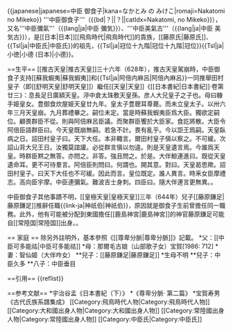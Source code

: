 {{japanese|japanese=中臣 御食子|kana=なかとみ の みけこ|romaji=Nakatomi no Mikeko}}
'''中臣御食子'''（{{bd|？||？||catIdx=Nakatomi, no Mikeko}}），又名'''中臣彌氣'''（{{lang|ja|中臣 彌気}}）、'''中臣美氣古'''（{{lang|ja|中臣 美気古}}），是[[日本|日本]][[飛鳥時代|飛鳥時代]]的貴族，[[藤原氏|藤原氏]]、{{Tsl|ja|中臣氏|中臣氏}}的祖先，{{Tsl|ja|冠位十九階|冠位十九階|冠位}}{{Tsl|ja|小徳|小德 (日本)|小德}}。

==生平==
[[推古天皇|推古天皇]]三十六年（628年），推古天皇駕崩時，中臣御食子支持[[蘇我蝦夷|蘇我蝦夷]]和{{Tsl|ja|阿倍内麻呂|阿倍內麻呂}}一同推舉田村皇子（即[[舒明天皇|舒明天皇]]）繼任[[天皇|天皇]]<ref>《[[日本書紀|日本書紀]]·卷第廿三》：息長足日廣額天皇。渟中倉太珠敷天皇孫。彦人大兄皇子之子也。母曰糠手姫皇女。豊御食炊屋姫天皇廿九年。皇太子豊聰耳尊薨。而未立皇太子。以卅六年三月天皇崩。九月葬禮畢之。嗣位未定。當是時蘇我蝦夷臣爲大臣。獨欲定嗣位。顧畏群臣不從。則與阿倍麻呂臣議。而聚群臣饗於大臣家。食訖將散。大臣令阿倍臣語群臣曰。今天皇既崩無嗣。若急不計。畏有亂乎。今以詎王爲嗣。天皇臥病之日。詔田村皇子曰。天下大任。本非輙言。爾田村皇子愼以察之。不可緩。次詔山背大兄王日。汝獨莫誼讙。必從群言愼以勿違。則是天皇遺言焉。今誰爲天皇。時群臣黙之無答。亦問之。非答。強且問之。於是。大伴鯨連進曰。既從天皇遺命耳。更不可待羣言。阿倍臣則問曰。何謂也。開其意。對曰。天皇曷思歟。詔田村皇子。曰天下大任也不可緩。因此而言。皇位既定。誰人異言。時釆女臣摩禮志。高向臣宇摩。中臣連彌氣。難波吉士身刺。四臣曰。隨大伴連言更無異。</ref>。

中臣御食子其他事蹟不明，[[皇極天皇|皇極天皇]]三年（644年）兒子[[藤原鎌足|藤原鎌足]]推辭任職{{link-ja|神祇伯|神祇伯}}，原因就是御食子生前曾擔任同一職務。此外，他有可能被分配到東國擔任[[鹿島神宮|鹿島神宮]]的神官<ref>藤原鎌足可能自[[常陸国|常陸国]]出身。</ref>。

== 家庭 ==
除另外註明外，基本參照《[[尊卑分脈|尊卑分脈]]》記載。
*父：[[中臣可多能祜|中臣可多能祜]]
*母：那爾毛古娘（山部歌子女）<ref>宝賀[1986: 712]</ref>
*妻：智仙姬（大伴咋女）
**兒子：[[藤原鎌足|藤原鎌足]]
*生母不明
**兒子：中臣久多
**八子：中臣垂目

==引用==
{{reflist}}

==参考文献==
*宇治谷孟《日本書紀（下）》 
*《尊卑分脈· 第二篇》
*宝賀寿男《古代氏族系譜集成》
[[Category:飛鳥時代人物|Category:飛鳥時代人物]]
[[Category:大和國出身人物|Category:大和國出身人物]]
[[Category:常陸國出身人物|Category:常陸國出身人物]]
[[Category:中臣氏|Category:中臣氏]]